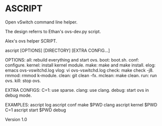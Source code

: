 ASCRIPT
=======

Open vSwitch command line helper.

The design referrs to Ethan's ovs-dev.py script.

Alex's ovs helper SCRIPT.

ascript [OPTIONS] [DIRECTORY] [EXTRA CONFIG...]

OPTIONS:
    all:        rebuild everything and start ovs.
    boot:       boot.sh.
    conf:       configure.
    kernel:     install kernel module.
    make:       make and make install.
    elog:       emacs ovs-vswitchd.log
    vlog:       vi ovs-vswitchd.log
    check:      make check -j8.
    rmmod:      rmmod k-module.
    clean:      git clean -fx.
    mclean:     make clean.
    run:        run ovs.
    kill:       stop ovs.

EXTRA CONFIGS:
    C=1:        use sparse.
    clang:      use clang.
    debug:      start ovs in debug mode.

EXAMPLES:
    ascript log
    ascript conf make $PWD clang
    ascript kernel $PWD C=1
    ascript start $PWD debug

Version 1.0
